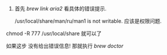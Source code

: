 


1. 首先 *brew link aria2*
	看具体的错误提示.

	/usr/local/share/man/ru/man1 is not writable.
	应该是权限问题.

chmod -R 777 /usr/local/share 就可以了


如果这步 没有给出错误信息! 那就执行
*brew doctor*


